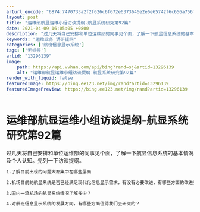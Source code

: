 ```yaml
---
arturl_encode: "6874:7470733a2f2f626c6f672e6373646e2e6e65742f6c656a756f:2f61727469636c652f64657461696c732f3133323936313339"
layout: post
title: "运维部航显运维小组访谈提纲-航显系统研究第92篇"
date: 2021-04-09 16:05:05 +0800
description: "过几天将自己安排和单位运维部的同事见个面，了解一下航显信息系统的基本情况及个人认知。先列一下访谈提纲"
keywords: "运维业务 调研提纲"
categories: ['航班信息显示系统']
tags: ['无标签']
artid: "13296139"
image:
    path: https://api.vvhan.com/api/bing?rand=sj&artid=13296139
    alt: "运维部航显运维小组访谈提纲-航显系统研究第92篇"
render_with_liquid: false
featuredImage: https://bing.ee123.net/img/rand?artid=13296139
featuredImagePreview: https://bing.ee123.net/img/rand?artid=13296139
---
```


# 运维部航显运维小组访谈提纲-航显系统研究第92篇

过几天将自己安排和单位运维部的同事见个面，了解一下航显信息系统的基本情况及个人认知。先列一下访谈提纲。

```html
1.了解目前出现的问题大都集中在哪些层面

2.机场目前的航显系统是否已经满足现代化信息显示需求，有没有必要改进，有哪些方面的改进要求？

3.国内一流机场的航显系统情况了解多少？

4.对航班信息显示系统的发展方向，有哪些方面值得我们去研究的？

```